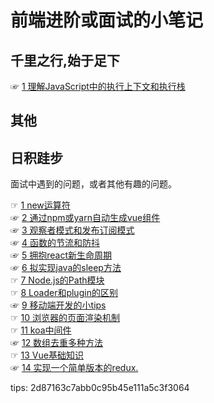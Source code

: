 # 前端进阶或面试的小笔记
## 千里之行,始于足下
☞ [1 理解JavaScript中的执行上下文和执行栈](doc/js/1.理解JavaScript中的执行上下文和执行栈)  
## 其他
## 日积跬步
面试中遇到的问题，或者其他有趣的问题。  

☞ [1 new运算符](doc/1.理解new运算符.md)  
☞ [2 通过npm或yarn自动生成vue组件](doc/2.通过npm或yarn自动生成vue组件.md)  
☞ [3 观察者模式和发布订阅模式](doc/3.观察者模式和发布订阅模式.md)  
☞ [4 函数的节流和防抖](doc/4.函数的节流和防抖.md)  
☞ [5 拥抱react新生命周期](doc/5.拥抱react新生命周期.md)  
☞ [6 拟实现java的sleep方法](doc/6.拟实现java的sleep方法.md)   
☞ [7 Node.js的Path模块](doc/7.Node.js的Path模块.md)  
☞ [8 Loader和plugin的区别](doc/8.Loader和plugin的区别.md)  
☞ [9 移动端开发的小tips](doc/9.移动端开发的小tips.md.md)  
☞ [10 浏览器的页面渲染机制](doc/10.浏览器的页面渲染机制.md)  
☞ [11 koa中间件](doc/11.koa中间件.md)  
☞ [12 数组去重多种方法](doc/12.数组去重多种方法.md)  
☞ [13 Vue基础知识](doc/13.Vue基础知识.md)  
☞ [14 实现一个简单版本的redux.](doc/14.实现一个简单版本的redux.md)  


tips: 2d87163c7abb0c95b45e111a5c3f3064
